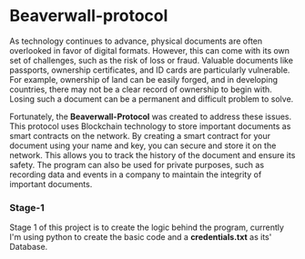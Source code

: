# Beaverwall-protocol

As technology continues to advance, physical documents are often overlooked in favor of digital formats. However, this can come with its own set of challenges, such as the risk of loss or fraud. Valuable documents like passports, ownership certificates, and ID cards are particularly vulnerable. For example, ownership of land can be easily forged, and in developing countries, there may not be a clear record of ownership to begin with. Losing such a document can be a permanent and difficult problem to solve.   

Fortunately, the **Beaverwall-Protocol** was created to address these issues. This protocol uses Blockchain technology to store important documents as smart contracts on the network. By creating a smart contract for your document using your name and key, you can secure and store it on the network. This allows you to track the history of the document and ensure its safety. The program can also be used for private purposes, such as recording data and events in a company to maintain the integrity of important documents.

### Stage-1
Stage 1 of this project is to create the logic behind the program, currently I'm using python to create the basic code and a **credentials.txt** as its' Database.
